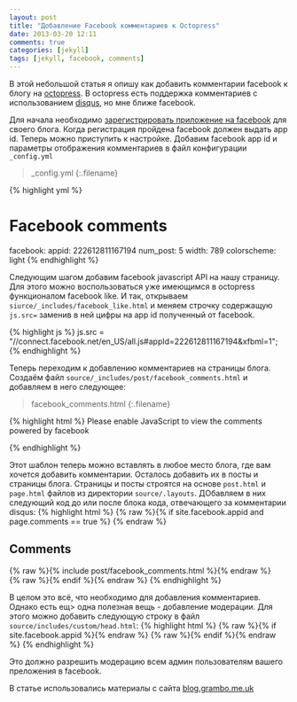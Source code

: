 ```yaml
---
layout: post
title: "Добавление Facebook комментариев к Octopress"
date: 2013-03-20 12:11
comments: true
categories: [jekyll]
tags: [jekyll, facebook, comments]
---
```


В этой небольшой статья я опишу как добавить комментарии facebook к блогу на [octopress](http://octopres.org). В octopress есть поддержка комментариев с использованием [disqus](http://disqus.com/), но мне ближе facebook.

Для начала необходимо [зарегистрировать приложение на facebook](https://developers.facebook.com/apps) для своего блога. Когда регистрация пройдена facebook  должен выдать app id. Теперь можно приступить к настройке. Добавим facebook app id и параметры отображения комментариев в файл конфигурации `_config.yml`

>_config\.yml
{:.filename}

{% highlight yml %}
# Facebook comments
facebook:
  appid: 222612811167194
  num_post: 5
  width: 789
  colorscheme: light
{% endhighlight %}

Следующим шагом добавим facebook javascript API на нашу страницу. Для этого можно воспользоваться уже имеющимся в octopress функционалом facebook like. И так, открываем `siurce/_includes/facebook_like.html` и меняем строчку содержащую `js.src=` заменив в ней цифры на app id полученный от facebook.
<!--more-->
{% highlight js %}
js.src = "//connect.facebook.net/en_US/all.js#appId=222612811167194&xfbml=1";
{% endhighlight %}

Теперь переходим к добавлению комментариев на страницы блога. Создаём файл `source/_includes/post/facebook_comments.html` и добавляем в него следующее:

>facebook_comments\.html
{:.filename}

{% highlight html %}
<noscript>Please enable JavaScript to view the comments powered by facebook</a></noscript>
<div
  class="fb-comments"
  data-href="{% raw %}{{ site.url }}{{ page.url }}{% endraw %}"
  data-num-posts="{% raw %}{{ site.facebook.num_post }}{% endraw %}"
  data-width="{% raw %}{{ site.facebook.width }}{% endraw %}"
  data-colorscheme="{% raw %}{{ site.facebook.colorscheme }}{% endraw %}" ></div>
{% endhighlight %}

Этот шаблон теперь можно вставлять в любое место блога, где вам хочется добавить комментарии. Осталось добавить их в посты и страницы блога. Страницы и посты строятся на основе `post.html` и `page.html` файлов из директории `source/.layouts`. ДОбавляем в них следующий код до или после блока кода, отвечающего за комментарии disqus:
{% highlight html %}
{% raw %}{% if site.facebook.appid and page.comments == true %} {% endraw %}
  <section>
    <h1>Comments</h1>
    <div id="facebook_comments" aria-live="polite">
      {% raw %}{% include post/facebook_comments.html %}{% endraw %}
    </div>
  </section>
{% raw %}{% endif %}{% endraw %}
{% endhighlight %}

В целом это всё, что необходимо для добавления комментариев. Однако есть ещ> одна полезная вещь - добавление модерации. Для этого можно добавить следующую строку в файл `source/includes/custom/head.html`:
{% highlight html %}
{% raw %}{% if site.facebook.appid %}{% endraw %}
<meta property="fb:app_id" content="{% raw %}{{ site.facebook.appid }}{% endraw %}" />
{% raw %}{% endif %}{% endraw %}
{% endhighlight %}

Это должно разрешить модерацию всем админ пользователям вашего преложения в facebook.

В статье использовались материалы с сайта [blog.grambo.me.uk](http://blog.grambo.me.uk/blog/2012/02/20/adding-facebook-comments-to-octopress/)